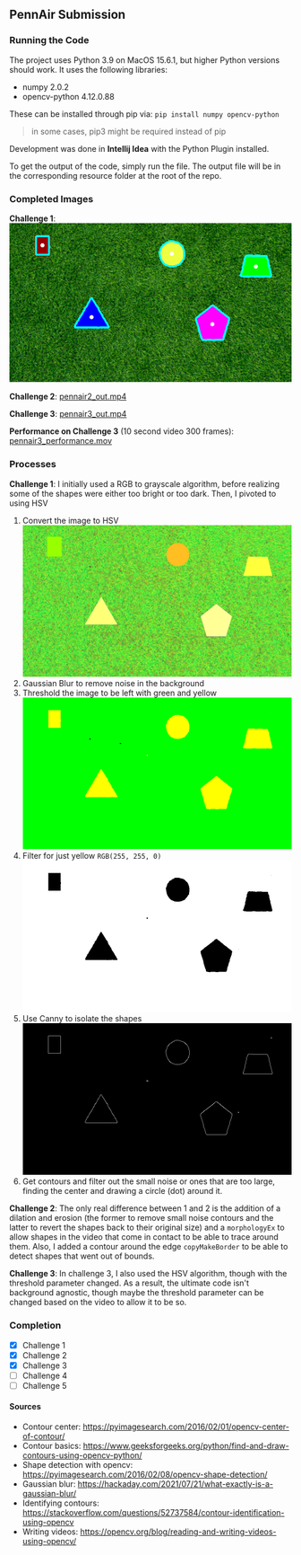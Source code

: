 ## PennAir Submission

### Running the Code
The project uses Python 3.9 on MacOS 15.6.1, but higher Python versions should work.
It uses the following libraries:
- numpy 2.0.2
- opencv-python 4.12.0.88

These can be installed through pip via:
`pip install numpy opencv-python`
> in some cases, pip3 might be required instead of pip

Development was done in **Intellij Idea** with the Python Plugin installed.

To get the output of the code, simply run the file. The output file will be in the corresponding resource folder at the root of the repo.

### Completed Images
**Challenge 1**:
![pennair1_completed.png](resources/pennair1/pennair1_completed.png)

**Challenge 2**:
[pennair2_out.mp4](resources/pennair2/pennair2_out.mp4)

**Challenge 3**:
[pennair3_out.mp4](resources/pennair3/pennair3_out.mp4)

**Performance on Challenge 3** (10 second video 300 frames):
[pennair3_performance.mov](resources/pennair3/pennair3_performance.mov)

### Processes
**Challenge 1**: I initially used a RGB to grayscale algorithm, before realizing some of the shapes were either too bright or too dark. Then, I pivoted to using HSV
1. Convert the image to HSV
![pennair1_hsv.png](resources/pennair1/pennair1_hsv.png)
2. Gaussian Blur to remove noise in the background
3. Threshold the image to be left with green and yellow
![pennair1_thresh.png](resources/pennair1/pennair1_thresh.png)
4. Filter for just yellow `RGB(255, 255, 0)`
![pennair1_mask.png](resources/pennair1/pennair1_mask.png)
5. Use Canny to isolate the shapes
![pennair1_edged.png](resources/pennair1/pennair1_edged.png)
6. Get contours and filter out the small noise or ones that are too large, finding the center and drawing a circle (dot) around it.

**Challenge 2**: The only real difference between 1 and 2 is the addition of a dilation and erosion (the former to remove small noise contours and the latter to revert the shapes back to their original size) and a `morphologyEx` to allow shapes in the video that come in contact to be able to trace around them. Also, I added a contour around the edge `copyMakeBorder` to be able to detect shapes that went out of bounds.

**Challenge 3**: In challenge 3, I also used the HSV algorithm, though with the threshold parameter changed. As a result, the ultimate code isn't background agnostic, though maybe the threshold parameter can be changed based on the video to allow it to be so.

### Completion
- [x] Challenge 1
- [x] Challenge 2
- [x] Challenge 3
- [ ] Challenge 4
- [ ] Challenge 5

#### Sources
- Contour center: https://pyimagesearch.com/2016/02/01/opencv-center-of-contour/
- Contour basics: https://www.geeksforgeeks.org/python/find-and-draw-contours-using-opencv-python/
- Shape detection with opencv: https://pyimagesearch.com/2016/02/08/opencv-shape-detection/
- Gaussian blur: https://hackaday.com/2021/07/21/what-exactly-is-a-gaussian-blur/
- Identifying contours: https://stackoverflow.com/questions/52737584/contour-identification-using-opencv
- Writing videos: https://opencv.org/blog/reading-and-writing-videos-using-opencv/

